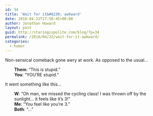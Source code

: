 ```yaml
---
id: 34
title: 'Wait for it&#8230; awkward'
date: 2010-04-22T17:50:45+00:00
author: Jonathan Howard
layout: post
guid: http://staringispolite.com/blog/?p=34
permalink: /2010/04/22/wait-for-it-awkward/
categories:
  - humor
---
```

Non-sensical comeback gone awry at work. As opposed to the usual&#8230;

<div style="padding-left: 30px;">
  <strong>Them</strong>: &#8220;This is stupid.&#8221;<br /> <strong>You</strong>: &#8220;YOU&#8217;RE stupid.&#8221;
</div>

<div style="padding-left: 30px;">
</div>

It went something like this&#8230;

<div>
</div>

<div style="padding-left: 30px;">
  <strong>W</strong>: &#8220;Oh man, we missed the cycling class! I was thrown off by the sunlight&#8230; it feels like it&#8217;s 3!&#8221;<br /> <strong>Me</strong>: &#8220;You feel like you&#8217;re 3.&#8221;<br /> <strong>Both</strong>: &#8220;&#8230;&#8221;
</div>

<div>
</div>